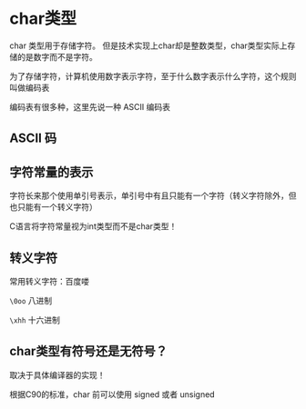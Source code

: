 # char类型

char 类型用于存储字符。
但是技术实现上char却是整数类型，char类型实际上存储的是数字而不是字符。

为了存储字符，计算机使用数字表示字符，至于什么数字表示什么字符，这个规则叫做编码表

编码表有很多种，这里先说一种 ASCII 编码表

## ASCII 码

## 字符常量的表示

字符长来那个使用单引号表示，单引号中有且只能有一个字符（转义字符除外，但也只能有一个转义字符）

C语言将字符常量视为int类型而不是char类型！

## 转义字符

常用转义字符：百度喽

`\0oo` 八进制

`\xhh` 十六进制

## char类型有符号还是无符号？

取决于具体编译器的实现！

根据C90的标准，char 前可以使用 signed 或者 unsigned